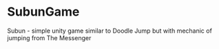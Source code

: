# SubunGame
Subun - simple unity game similar to Doodle Jump but with mechanic of jumping from The Messenger
